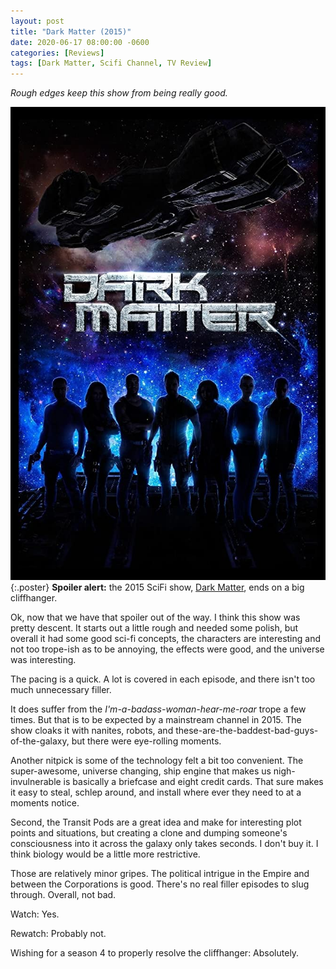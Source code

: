 ```yaml
---
layout: post
title: "Dark Matter (2015)"
date: 2020-06-17 08:00:00 -0600
categories: [Reviews]
tags: [Dark Matter, Scifi Channel, TV Review]
---
```


*Rough edges keep this show from being really good.*

![Dark Matter poster](/assets/2020/06/dark-matter-poster.jpg){:.poster} **Spoiler alert:** the 2015 SciFi show, [Dark Matter](https://www.imdb.com/title/tt4159076/), ends on a big cliffhanger.

Ok, now that we have that spoiler out of the way. I think this show was pretty descent. It starts out a little rough and needed some polish, but overall it had some good sci-fi concepts, the characters are interesting and not too trope-ish as to be annoying, the effects were good, and the universe was interesting.

The pacing is a quick. A lot is covered in each episode, and there isn't too much unnecessary filler.

It does suffer from the *I'm-a-badass-woman-hear-me-roar* trope a few times. But that is to be expected by a mainstream channel in 2015. The show cloaks it with nanites, robots, and these-are-the-baddest-bad-guys-of-the-galaxy, but there were eye-rolling moments.

Another nitpick is some of the technology felt a bit too convenient. The super-awesome, universe changing, ship engine that makes us nigh-invulnerable is basically a briefcase and eight credit cards. That sure makes it easy to steal, schlep around, and install where ever they need to at a moments notice.

Second, the Transit Pods are a great idea and make for interesting plot points and situations, but creating a clone and dumping someone's consciousness into it across the galaxy only takes seconds. I don't buy it. I think biology would be a little more restrictive.

Those are relatively minor gripes. The political intrigue in the Empire and between the Corporations is good. There's no real filler episodes to slug through. Overall, not bad.

Watch: Yes.

Rewatch: Probably not.

Wishing for a season 4 to properly resolve the cliffhanger: Absolutely.

